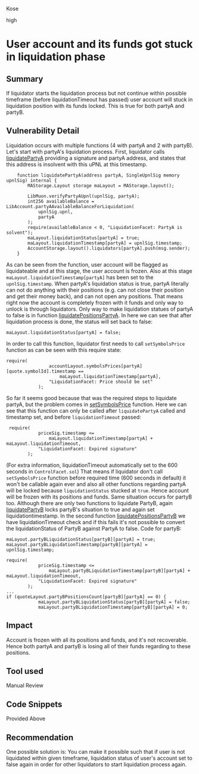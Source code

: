 Kose

high

# User account and its funds got stuck in liquidation phase

## Summary
If liquidator starts the liquidation process but not continue within possible timeframe (before liquidationTimeout has passed) user account will stuck in liquidation position with its funds locked. This is true for both partyA and partyB.
## Vulnerability Detail
Liquidation occurs with multiple functions (4 with partyA and 2 with partyB). Let's start with partyA's liquidation process.
First, liquidator calls [liquidatePartyA](https://github.com/sherlock-audit/2023-06-symmetrical/blob/main/symmio-core/contracts/facets/liquidation/LiquidationFacetImpl.sol/#L20-L32) providing a signature and partyA address, and states that this address is insolvent with this uPNL at this timestamp.
```solidity
    function liquidatePartyA(address partyA, SingleUpnlSig memory upnlSig) internal {
        MAStorage.Layout storage maLayout = MAStorage.layout();

        LibMuon.verifyPartyAUpnl(upnlSig, partyA);
        int256 availableBalance = LibAccount.partyAAvailableBalanceForLiquidation(
            upnlSig.upnl,
            partyA
        );
        require(availableBalance < 0, "LiquidationFacet: PartyA is solvent");
        maLayout.liquidationStatus[partyA] = true;
        maLayout.liquidationTimestamp[partyA] = upnlSig.timestamp;
        AccountStorage.layout().liquidators[partyA].push(msg.sender);
    }
```
As can be seen from the function, user account will be flagged as liquidateable and at this stage, the user account is frozen. Also at this stage ```maLayout.liquidationTimestamp[partyA]``` has been set to the  ```upnlSig.timestamp```. When partyA's liquidation status is true, partyA literally can not do anything with their positions (e.g. can not close their position and get their money back), and can not open any positions.
That means right now the account is completely frozen with it funds and only way to unlock is through liquidators. Only way to make liquidation statues of partyA to false is in function [liquidatePositionsPartyA](https://github.com/sherlock-audit/2023-06-symmetrical/blob/main/symmio-core/contracts/facets/liquidation/LiquidationFacetImpl.sol/#L126-L238). 
In here we can see that after liquidation process is done, the status will set back to false:
```solidity
maLayout.liquidationStatus[partyA] = false;
```
In order to call this function, liquidator first needs to call ```setSymbolsPrice``` function as can be seen with this require state:
```solidity
require(
                accountLayout.symbolsPrices[partyA][quote.symbolId].timestamp ==
                    maLayout.liquidationTimestamp[partyA],
                "LiquidationFacet: Price should be set"
            );
```
So far it seems good because that was the required steps to liquidate partyA, but the problem comes in [setSymbolsPrice](https://github.com/sherlock-audit/2023-06-symmetrical/blob/main/symmio-core/contracts/facets/liquidation/LiquidationFacetImpl.sol/#L34-L97) function. Here we can see that this function can only be called after ```liquidatePartyA``` called and timestamp set, and before ```liquidationTimeout``` passed:
```solidity
 require(
            priceSig.timestamp <=
                maLayout.liquidationTimestamp[partyA] + maLayout.liquidationTimeout,
            "LiquidationFacet: Expired signature"
        );
```
(For extra information, liquidationTimeout automatically set to the 600 seconds in ```ControlFacet.sol```)
That means if liquidator don't call ```setSymbolsPrice``` function before required time (600 seconds in default) it won't be callable again ever and also all other functions regarding partyA will be locked because ```liquidationStatus``` stucked at ```true```. Hence account will be frozen with its positions and funds.
Same situation occurs for partyB too. Although there are only two functions to liquidate PartyB, again [liquidatePartyB](https://github.com/sherlock-audit/2023-06-symmetrical/blob/main/symmio-core/contracts/facets/liquidation/LiquidationFacetImpl.sol/#L240-L306) locks partyB's situation to true and again set liquidationtimestamp. In the second function [liquidatePositionsPartyB](https://github.com/sherlock-audit/2023-06-symmetrical/blob/main/symmio-core/contracts/facets/liquidation/LiquidationFacetImpl.sol/#L308-L383) we have liquidationTimeout check and if this fails it's not possible to convert the liquidationStatus of PartyB against PartyA to false. Code for partyB:
```solidity
maLayout.partyBLiquidationStatus[partyB][partyA] = true;
maLayout.partyBLiquidationTimestamp[partyB][partyA] = upnlSig.timestamp;
```
```solidity
require(
            priceSig.timestamp <=
                maLayout.partyBLiquidationTimestamp[partyB][partyA] + maLayout.liquidationTimeout,
            "LiquidationFacet: Expired signature"
        );
...
if (quoteLayout.partyBPositionsCount[partyB][partyA] == 0) {
            maLayout.partyBLiquidationStatus[partyB][partyA] = false;
            maLayout.partyBLiquidationTimestamp[partyB][partyA] = 0;
```
## Impact
Account is frozen with all its positions and funds, and it's not recoverable. Hence both partyA and partyB is losing all of their funds regarding to these positions.

## Tool used

Manual Review

## Code Snippets
Provided Above

## Recommendation
One possible solution is:
You can make it possible such that if user is not liquidated within given timeframe, liquidation status of user's account set to false again in order for other liquidators to start liquidation process again. 